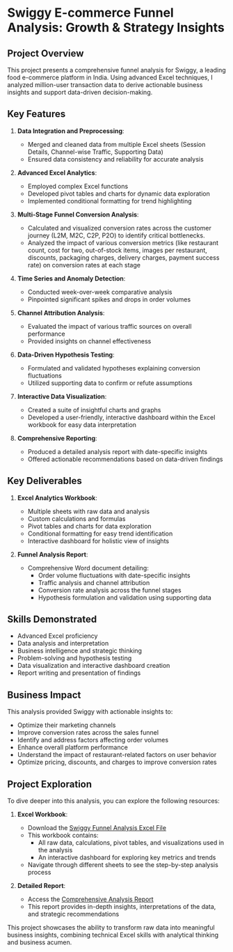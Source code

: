 # Swiggy E-commerce Funnel Analysis: Growth & Strategy Insights

## Project Overview
This project presents a comprehensive funnel analysis for Swiggy, a leading food e-commerce platform in India. Using advanced Excel techniques, I analyzed million-user transaction data to derive actionable business insights and support data-driven decision-making.

## Key Features

1. **Data Integration and Preprocessing**:
   - Merged and cleaned data from multiple Excel sheets (Session Details, Channel-wise Traffic, Supporting Data)
   - Ensured data consistency and reliability for accurate analysis

2. **Advanced Excel Analytics**:
   - Employed complex Excel functions
   - Developed pivot tables and charts for dynamic data exploration
   - Implemented conditional formatting for trend highlighting

3. **Multi-Stage Funnel Conversion Analysis**:
   - Calculated and visualized conversion rates across the customer journey (L2M, M2C, C2P, P2O) to identify critical bottlenecks.
   - Analyzed the impact of various conversion metrics (like restaurant count, cost for two, out-of-stock items, images per restaurant, discounts, packaging charges, delivery charges, payment success rate) on conversion rates at each stage

4. **Time Series and Anomaly Detection**:
   - Conducted week-over-week comparative analysis
   - Pinpointed significant spikes and drops in order volumes

5. **Channel Attribution Analysis**:
   - Evaluated the impact of various traffic sources on overall performance
   - Provided insights on channel effectiveness

6. **Data-Driven Hypothesis Testing**:
   - Formulated and validated hypotheses explaining conversion fluctuations
   - Utilized supporting data to confirm or refute assumptions

7. **Interactive Data Visualization**:
   - Created a suite of insightful charts and graphs
   - Developed a user-friendly, interactive dashboard within the Excel workbook for easy data interpretation

8. **Comprehensive Reporting**:
   - Produced a detailed analysis report with date-specific insights
   - Offered actionable recommendations based on data-driven findings

## Key Deliverables

1. **Excel Analytics Workbook**: 
   - Multiple sheets with raw data and analysis
   - Custom calculations and formulas
   - Pivot tables and charts for data exploration
   - Conditional formatting for easy trend identification
   - Interactive dashboard for holistic view of insights

2. **Funnel Analysis Report**: 
   - Comprehensive Word document detailing:
     - Order volume fluctuations with date-specific insights
     - Traffic analysis and channel attribution
     - Conversion rate analysis across the funnel stages
     - Hypothesis formulation and validation using supporting data


## Skills Demonstrated
- Advanced Excel proficiency
- Data analysis and interpretation
- Business intelligence and strategic thinking
- Problem-solving and hypothesis testing
- Data visualization and interactive dashboard creation
- Report writing and presentation of findings

## Business Impact
This analysis provided Swiggy with actionable insights to:
- Optimize their marketing channels
- Improve conversion rates across the sales funnel
- Identify and address factors affecting order volumes
- Enhance overall platform performance
- Understand the impact of restaurant-related factors on user behavior
- Optimize pricing, discounts, and charges to improve conversion rates

## Project Exploration

To dive deeper into this analysis, you can explore the following resources:

1. **Excel Workbook**: 
   - Download the [Swiggy Funnel Analysis Excel File](https://github.com/shinilkumars/Swiggy-E-commerce-Funnel-Analysis/raw/main/Funnel%20Case%20Study%20Data.xlsx)
   - This workbook contains:
     - All raw data, calculations, pivot tables, and visualizations used in the analysis
     - An interactive dashboard for exploring key metrics and trends
   - Navigate through different sheets to see the step-by-step analysis process

2. **Detailed Report**: 
   - Access the [Comprehensive Analysis Report](link-to-your-report-file)
   - This report provides in-depth insights, interpretations of the data, and strategic recommendations

This project showcases the ability to transform raw data into meaningful business insights, combining technical Excel skills with analytical thinking and business acumen.
